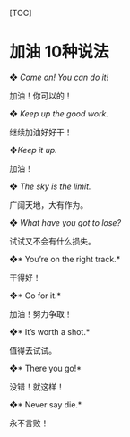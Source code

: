 [TOC]

# 加油 10种说法

❖ *Come on! You can do it!*

加油！你可以的！

❖ *Keep up the good work.*

继续加油好好干！

❖*Keep it up.*

加油！

❖ *The sky is the limit.*

广阔天地，大有作为。

❖ *What have you got to lose?*

试试又不会有什么损失。

❖* You’re on the right track.*

干得好！

❖* Go for it.*

加油！努力争取！

❖* It’s worth a shot.*

值得去试试。

❖* There you go!*

没错！就这样！

❖* Never say die.*

永不言败！













